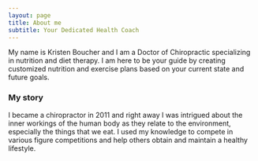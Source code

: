 ```yaml
---
layout: page
title: About me
subtitle: Your Dedicated Health Coach
---
```


My name is Kristen Boucher and I am a Doctor of Chiropractic specializing in nutrition and diet therapy. I am here to be your guide by creating customized nutrition and exercise plans based on your current state and future goals. 

### My story

I became a chiropractor in 2011 and right away I was intrigued about the inner workings of the human body as they relate to the environment, especially the things that we eat. I used my knowledge to compete in various figure competitions and help others obtain and maintain a healthy lifestyle. 
